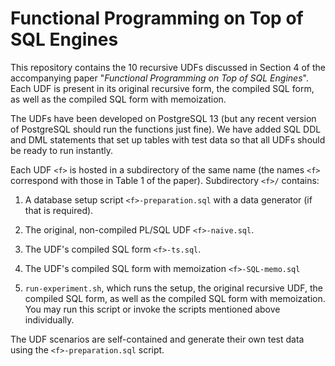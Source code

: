 # Functional Programming on Top of SQL Engines

This repository contains the 10 recursive UDFs discussed in
Section 4 of the accompanying paper "_Functional Programming
on Top of SQL Engines_".  Each UDF is present in its original
recursive form, the compiled SQL form, as well as the compiled
SQL form with memoization.

The UDFs have been developed on PostgreSQL 13 (but any
recent version of PostgreSQL should run the functions just fine).
We have added SQL DDL and DML statements that set up tables
with test data so that all UDFs should be ready to run
instantly.

Each UDF `<f>` is hosted in a subdirectory of the same name
(the names `<f>` correspond with those in Table 1 of the paper).
Subdirectory `<f>/` contains:

1. A database setup script `<f>-preparation.sql` with a data generator (if that is required).

1. The original, non-compiled PL/SQL UDF `<f>-naive.sql`.

1. The UDF's compiled SQL form `<f>-ts.sql`.

1. The UDF's compiled SQL form with memoization `<f>-SQL-memo.sql`

1. `run-experiment.sh`, which runs the setup, the original recursive UDF, the compiled SQL form,
   as well as the compiled SQL form with memoization.
   You may run this script or invoke the scripts mentioned above individually.

The UDF scenarios are self-contained and generate their own test
data using the `<f>-preparation.sql` script.
